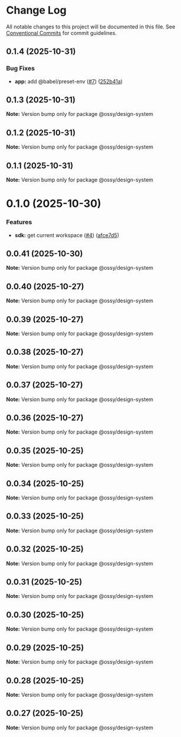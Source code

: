 # Change Log

All notable changes to this project will be documented in this file.
See [Conventional Commits](https://conventionalcommits.org) for commit guidelines.

## 0.1.4 (2025-10-31)


### Bug Fixes

* **app:** add @babel/preset-env ([#7](https://github.com/ossy-se/packages/issues/7)) ([252b41a](https://github.com/ossy-se/packages/commit/252b41a6d4e3d7d3750661091c97186b0d9cdde2))





## 0.1.3 (2025-10-31)

**Note:** Version bump only for package @ossy/design-system





## 0.1.2 (2025-10-31)

**Note:** Version bump only for package @ossy/design-system





## 0.1.1 (2025-10-31)

**Note:** Version bump only for package @ossy/design-system





# 0.1.0 (2025-10-30)


### Features

* **sdk:** get current workspace ([#4](https://github.com/ossy-se/packages/issues/4)) ([afce7d5](https://github.com/ossy-se/packages/commit/afce7d5787af42691f62c9eba672ea1be000e19e))





## 0.0.41 (2025-10-30)

**Note:** Version bump only for package @ossy/design-system





## 0.0.40 (2025-10-27)

**Note:** Version bump only for package @ossy/design-system





## 0.0.39 (2025-10-27)

**Note:** Version bump only for package @ossy/design-system





## 0.0.38 (2025-10-27)

**Note:** Version bump only for package @ossy/design-system





## 0.0.37 (2025-10-27)

**Note:** Version bump only for package @ossy/design-system





## 0.0.36 (2025-10-27)

**Note:** Version bump only for package @ossy/design-system





## 0.0.35 (2025-10-25)

**Note:** Version bump only for package @ossy/design-system





## 0.0.34 (2025-10-25)

**Note:** Version bump only for package @ossy/design-system





## 0.0.33 (2025-10-25)

**Note:** Version bump only for package @ossy/design-system





## 0.0.32 (2025-10-25)

**Note:** Version bump only for package @ossy/design-system





## 0.0.31 (2025-10-25)

**Note:** Version bump only for package @ossy/design-system





## 0.0.30 (2025-10-25)

**Note:** Version bump only for package @ossy/design-system





## 0.0.29 (2025-10-25)

**Note:** Version bump only for package @ossy/design-system





## 0.0.28 (2025-10-25)

**Note:** Version bump only for package @ossy/design-system





## 0.0.27 (2025-10-25)

**Note:** Version bump only for package @ossy/design-system
